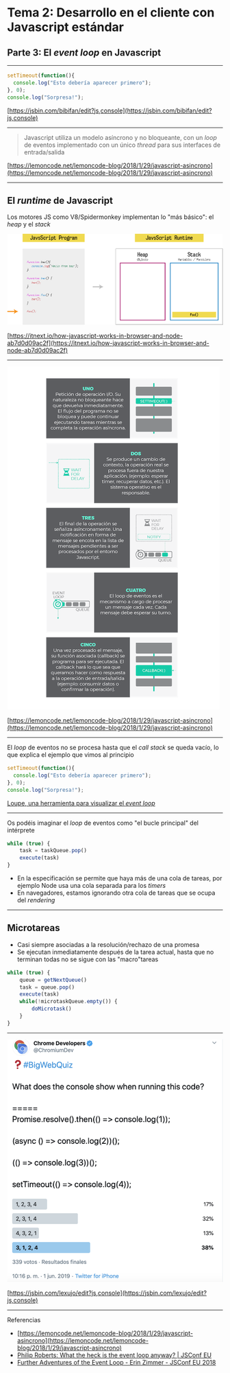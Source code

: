 <!-- .slide: class="titulo" -->

# Tema 2: Desarrollo en el cliente con Javascript estándar 
## Parte 3: El *event loop* en Javascript


---


```javascript
setTimeout(function(){
  console.log("Esto debería aparecer primero");
}, 0);
console.log("Sorpresa!");
```
[https://jsbin.com/bibifan/edit?js,console](https://jsbin.com/bibifan/edit?js,console)

---


> Javascript utiliza un modelo asíncrono y no bloqueante, con un *loop* de eventos implementado con un único *thread* para sus interfaces de entrada/salida

[https://lemoncode.net/lemoncode-blog/2018/1/29/javascript-asincrono](https://lemoncode.net/lemoncode-blog/2018/1/29/javascript-asincrono) <!-- .element class="caption"-->


---

## El *runtime* de Javascript

Los motores JS como V8/Spidermonkey implementan lo "más básico": el *heap* y el *stack*

![](images_event_loop/heap_stack.gif) <!-- .element class="stretch"-->

[https://itnext.io/how-javascript-works-in-browser-and-node-ab7d0d09ac2f](https://itnext.io/how-javascript-works-in-browser-and-node-ab7d0d09ac2f) <!-- .element class="caption"-->

---


![](images_event_loop/event_loop_steps.png) 
<!-- .element class="stretch"-->
[https://lemoncode.net/lemoncode-blog/2018/1/29/javascript-asincrono](https://lemoncode.net/lemoncode-blog/2018/1/29/javascript-asincrono) <!-- .element class="caption"-->


---

El *loop* de eventos no se procesa hasta que el *call stack* se queda vacío, lo que explica el ejemplo que vimos al principio

```javascript
setTimeout(function(){
  console.log("Esto debería aparecer primero");
}, 0);
console.log("Sorpresa!");
```
[Loupe, una herramienta para visualizar el *event loop*](http://latentflip.com/loupe/?code=c2V0VGltZW91dChmdW5jdGlvbiB0aW1lcigpewogIGNvbnNvbGUubG9nKCJFc3RvIGRlYmVy7WEgYXBhcmVjZXIgcHJpbWVybyIpOwp9LCAwKTsKY29uc29sZS5sb2coIlNvcnByZXNhISIpOw%3D%3D!!!PGJ1dHRvbj5DbGljayBtZSE8L2J1dHRvbj4%3D)

---

Os podéis imaginar el *loop* de eventos como "el bucle principal" del intérprete

```javascript
while (true) {
    task = taskQueue.pop()
    execute(task)
}
```

- En la especificación se permite que haya más de una cola de tareas, por ejemplo Node usa una cola separada para los *timers*
- En navegadores, estamos ignorando otra cola de tareas que se ocupa del *rendering*

---

## Microtareas

- Casi siempre asociadas a la resolución/rechazo de una promesa
- Se ejecutan inmediatamente después de la tarea actual, hasta que no terminan todas no se sigue con las "macro"tareas

```javascript
while (true) {
    queue = getNextQueue()
    task = queue.pop()
    execute(task)
    while(!microtaskQueue.empty()) {
        doMicrotask()
    }
}
```

---

![](images_event_loop/quiz.png) 
<!-- .element class="stretch"-->
[https://jsbin.com/lexujo/edit?js,console](https://jsbin.com/lexujo/edit?js,console) <!-- .element class="caption"-->

---

Referencias

- [https://lemoncode.net/lemoncode-blog/2018/1/29/javascript-asincrono](https://lemoncode.net/lemoncode-blog/2018/1/29/javascript-asincrono)
- [Philip Roberts: What the heck is the event loop anyway? | JSConf EU](https://www.youtube.com/watch?v=8aGhZQkoFbQ)
- [Further Adventures of the Event Loop - Erin Zimmer - JSConf EU 2018](https://www.youtube.com/watch?v=u1kqx6AenYw)
